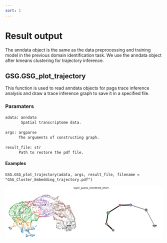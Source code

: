 ```yaml
---
sort: 1
---
```


# Result output

The anndata object is the same as the data preprocessing and training model in the previous domain identification task. We use the anndata object after kmeans clustering for trajectory inference.

## GSG.GSG_plot_trajectory
This function is used to read anndata objects for paga trace inference analysis and draw a trace inference graph to save it in a specified file.


### Paramaters
```
adata: anndata
       Spatial transcriptome data.

args: argparse
      The arguments of constructing graph. 
      
result_file: str
      Path to restore the pdf file.
```

#### Examples

```
GSG.GSG_plot_trajectory(adata, args, result_file, filename = "GSG_Cluster_Embedding_trajectory.pdf")
```

<img src="../pics/paga.jpg">


